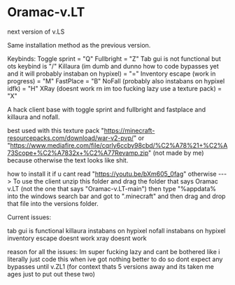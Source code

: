 # Oramac-v.LT
next version of v.LS


Same installation method as the previous version. 

Keybinds:
Toggle sprint = "Q"
Fullbright = "Z"
Tab gui is not functional but ots keybind is "/"
Killaura (im dumb and dunno how to code bypasses yet and it will probably instaban on hypixel) = "="
Inventory escape (work in progress) = "M"
FastPlace = "B"
NoFall (probably also instabans on hypixel idfk) = "H"
XRay (doesnt work rn im too fucking lazy use a texture pack) = "X"

A hack client base with toggle sprint and fullbright and fastplace and killaura and nofall.

best used with this texture pack "https://minecraft-resourcepacks.com/download/war-v2-pvp/" or "https://www.mediafire.com/file/cqrly6ccby98cbd/%C2%A78%21+%C2%A73Scope+%C2%A7832x+%C2%A77Revamp.zip" (not made by me) because otherwise the text looks like shit.

how to install it if u cant read "https://youtu.be/bXm605_0fag" otherwise --->
To use the client unzip this folder and drag the folder that says Oramac v.LT (not the one that says "Oramac-v.LT-main") then type "%appdata% into the windows search bar and got to ".minecraft" and then drag and drop that file into the versions folder.

Current issues:

tab gui is functional
killaura instabans on hypixel
nofall instabans on hypixel
inventory escape doesnt work
xray doesnt work

reason for all the issues: Im super fucking lazy and cant be bothered like i literally just code this when ive got nothing better to do so dont expect any bypasses until v.ZL1 (for context thats 5 versions away and its taken me ages just to put out these two)
